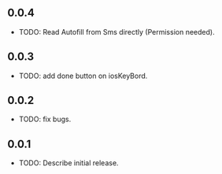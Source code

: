 ## 0.0.4

* TODO: Read Autofill from Sms directly (Permission needed).

## 0.0.3

* TODO: add done button on iosKeyBord.

## 0.0.2

* TODO: fix bugs.

## 0.0.1

* TODO: Describe initial release.
